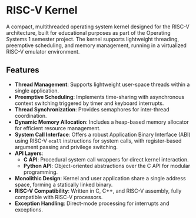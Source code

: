 # RISC-V Kernel

A compact, multithreaded operating system kernel designed for the RISC-V architecture, built for educational purposes as part of the Operating Systems 1 semester project. The kernel supports lightweight threading, preemptive scheduling, and memory management, running in a virtualized RISC-V emulator environment.

## Features
- **Thread Management**: Supports lightweight user-space threads within a single application.
- **Preemptive Scheduling**: Implements time-sharing with asynchronous context switching triggered by timer and keyboard interrupts.
- **Thread Synchronization**: Provides semaphores for inter-thread coordination.
- **Dynamic Memory Allocation**: Includes a heap-based memory allocator for efficient resource management.
- **System Call Interface**: Offers a robust Application Binary Interface (ABI) using RISC-V `ecall` instructions for system calls, with register-based argument passing and privilege switching.
- **API Layers**:
  - **C API**: Procedural system call wrappers for direct kernel interaction.
  - **Python API**: Object-oriented abstractions over the C API for modular programming.
- **Monolithic Design**: Kernel and user application share a single address space, forming a statically linked binary.
- **RISC-V Compatibility**: Written in C, C++, and RISC-V assembly, fully compatible with RISC-V processors.
- **Exception Handling**: Direct-mode processing for interrupts and exceptions.
